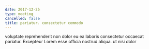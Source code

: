 ```yaml
---
date: 2017-12-25
type: meeting
cancelled: false
title: pariatur. consectetur commodo
---
```

voluptate reprehenderit non dolor eu ea laboris consectetur occaecat pariatur. Excepteur Lorem esse officia nostrud aliqua. ut nisi dolor